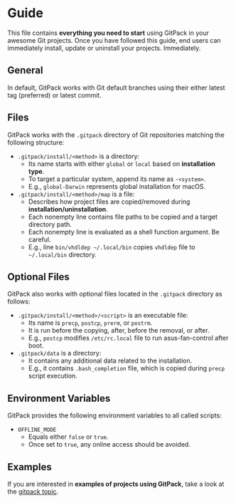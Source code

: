 # Guide

This file contains **everything you need to start** using GitPack in your awesome Git projects. Once you have followed this guide, end users can immediately install, update or uninstall your projects. Immediately.

## General

In default, GitPack works with Git default branches using their either latest tag (preferred) or latest commit.

## Files

GitPack works with the `.gitpack` directory of Git repositories matching the following structure:

* `.gitpack/install/<method>` is a directory:
  * Its name starts with either `global` or `local` based on **installation type**.
  * To target a particular system, append its name as `-<system>`.
  * E.g., `global-Darwin` represents global installation for macOS.
* `.gitpack/install/<method>/map` is a file:
  * Describes how project files are copied/removed during **installation/uninstallation**.
  * Each nonempty line contains file paths to be copied and a target directory path.
  * Each nonempty line is evaluated as a shell function argument. Be careful.
  * E.g., line `bin/vhdldep ~/.local/bin` copies `vhdldep` file to `~/.local/bin` directory.

## Optional Files

GitPack also works with optional files located in the `.gitpack` directory as follows:

* `.gitpack/install/<method>/<script>` is an executable file:
  * Its name is `precp`, `postcp`, `prerm`, or `postrm`.
  * It is run before the copying, after, before the removal, or after.
  * E.g., `postcp` modifies `/etc/rc.local` file to run asus-fan-control after boot.
* `.gitpack/data` is a directory:
  * It contains any additional data related to the installation.
  * E.g., it contains `.bash_completion` file, which is copied during `precp` script execution.

## Environment Variables

GitPack provides the following environment variables to all called scripts:

* `OFFLINE_MODE`
  * Equals either `false` or `true`.
  * Once set to `true`, any online access should be avoided.

## Examples

If you are interested in **examples of projects using GitPack**, take a look at the [gitpack topic](https://github.com/topics/gitpack).
